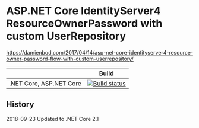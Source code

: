 # ASP.NET Core IdentityServer4 ResourceOwnerPassword with custom UserRepository

https://damienbod.com/2017/04/14/asp-net-core-identityserver4-resource-owner-password-flow-with-custom-userrepository/


|                           | Build                                                                                                                                                                          |       
| ------------------------- | ------------------------------------------------------------------------------------------------------------------------------------------------------------------------------ |
| .NET Core, ASP.NET Core   | [![Build status](https://ci.appveyor.com/api/projects/status/upo9ihgccbod5xed?svg=true)](https://ci.appveyor.com/project/damienbod/aspnetcoreidentityserver4resourceownerpassword)   |


## History

2018-09-23 Updated to .NET Core 2.1